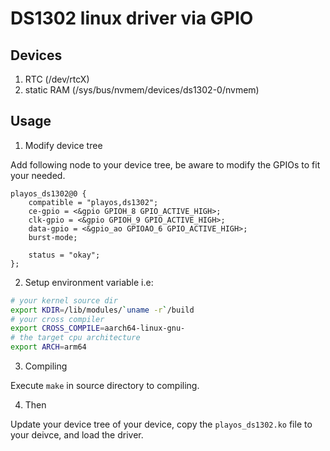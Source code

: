 # DS1302 linux driver via GPIO

## Devices

1. RTC (/dev/rtcX)
2. static RAM (/sys/bus/nvmem/devices/ds1302-0/nvmem)

## Usage
1. Modify device tree

Add following node to your device tree, be aware to modify the GPIOs to fit your needed.
```dts
playos_ds1302@0 {
    compatible = "playos,ds1302";
    ce-gpio = <&gpio GPIOH_8 GPIO_ACTIVE_HIGH>;
    clk-gpio = <&gpio GPIOH_9 GPIO_ACTIVE_HIGH>;
    data-gpio = <&gpio_ao GPIOAO_6 GPIO_ACTIVE_HIGH>;
    burst-mode;

    status = "okay";
};

```

2. Setup environment variable
i.e:
```bash
# your kernel source dir
export KDIR=/lib/modules/`uname -r`/build
# your cross compiler
export CROSS_COMPILE=aarch64-linux-gnu-
# the target cpu architecture
export ARCH=arm64
```

3. Compiling

Execute `make` in source directory to compiling.


4. Then

Update your device tree of your device, copy the `playos_ds1302.ko` file to your deivce, and load the driver.
